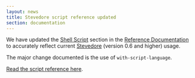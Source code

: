 ```yaml
---
layout: news
title: Stevedore script reference updated
section: documentation
---
```


We have updated the [Shell Script][script] section in the
[Reference Documentation][ref] to accurately reflect current
[Stevedore][stevedore] (version 0.6 and higher) usage.

The major change documented is the use of `with-script-language`.

[Read the script reference here][script].

[script]: http://palletops.com/doc/reference/script/ "Stevedore script reference"
[ref]: http://palletops.com/doc/reference/ "Pallet reference documentation"
[stevedore]: https://github.com/pallet/stevedore/ "Stevedore source repository"
